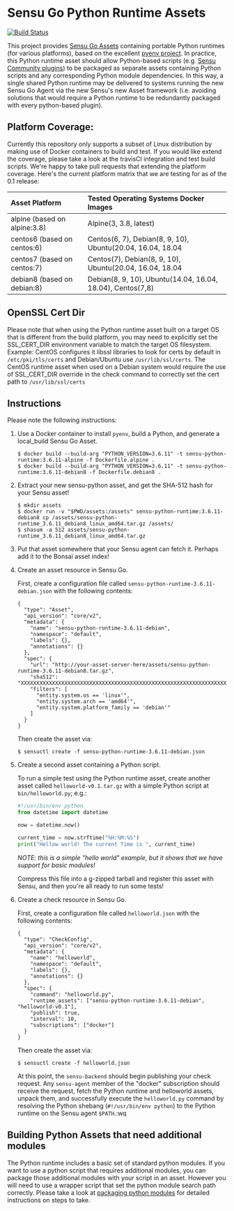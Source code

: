 # Sensu Go Python Runtime Assets
[![Build Status](https://travis-ci.org/jspaleta/sensu-python-runtime.svg?branch=master)](https://travis-ci.org/jspaleta/sensu-python-runtime)

This project provides [Sensu Go Assets][sensu-assets] containing portable Python
runtimes (for various platforms), based on the excellent [pyenv project][pyenv]. In practice, this Python runtime asset should allow
Python-based scripts (e.g. [Sensu Community plugins][sensu-plugins]) to be
packaged as separate assets containing Python scripts and any corresponding Python module
dependencies. In this way, a single shared Python runtime may be delivered to
systems running the new Sensu Go Agent via the new Sensu's new Asset framework
(i.e. avoiding solutions that would require a Python runtime to be redundantly
packaged with every python-based plugin).


[sensu-assets]: https://docs.sensu.io/sensu-go/latest/reference/assets/
[pyenv]: https://github.com/pyenv/pyenv
[sensu-plugins]: https://github.com/sensu-plugins/

## Platform Coverage:
 Currently this repository only supports a subset of Linux distribution by making use of Docker containers to build and test.
 If you would like extend the coverage, please take a look at the travisCI integration and test build scripts. We're happy to take pull requests that extending the platform coverage. Here's the current platform matrix that we are testing for as of the 0.1 release:

| Asset Platform | Tested Operating Systems Docker Images |
|:---------------|:-------------------------|
|  alpine  (based on alpine:3.8)   | Alpine(3, 3.8, latest)                                      |
|  centos6 (based on centos:6)     | Centos(6, 7), Debian(8, 9, 10), Ubuntu(20.04, 16.04, 18.04  |
|  centos7  (based on centos:7)     | Centos(7), Debian(8, 9, 10), Ubuntu(20.04, 16.04, 18.04     |
|  debian8  (based on debian:8)     | Debian(8, 9, 10), Ubuntu(14.04, 16.04, 18.04), Centos(7,8)    |

## OpenSSL Cert Dir
Please note that when using the Python runtime asset built on a target OS that is different from the build platform, you may need to explicitly set the SSL_CERT_DIR environment variable to match the target OS filesystem.  Example: CentOS configures it libssl libraries to look for certs by default in `/etc/pki/tls/certs` and Debian/Ubuntu use `/usr/lib/ssl/certs`. The CentOS runtime asset when used on a Debian system would require the use of SSL_CERT_DIR override in the check command to correctly set the cert path to `/usr/lib/ssl/certs`


## Instructions

Please note the following instructions:

1. Use a Docker container to install `pyenv`, build a Python, and generate
   a local_build Sensu Go Asset.

   ```
   $ docker build --build-arg "PYTHON_VERSION=3.6.11" -t sensu-python-runtime:3.6.11-alpine -f Dockerfile.alpine .
   $ docker build --build-arg "PYTHON_VERSION=3.6.11" -t sensu-python-runtime:3.6.11-debian8 -f Dockerfile.debian8 .
   ```

2. Extract your new sensu-python asset, and get the SHA-512 hash for your
   Sensu asset!

   ```
   $ mkdir assets
   $ docker run -v "$PWD/assets:/assets" sensu-python-runtime:3.6.11-debian8 cp /assets/sensu-python-runtime_3.6.11_debian8_linux_amd64.tar.gz /assets/
   $ shasum -a 512 assets/sensu-python-runtime_3.6.11_debian8_linux_amd64.tar.gz
   ```

3. Put that asset somewhere that your Sensu agent can fetch it. Perhaps add it to the Bonsai asset index!



3. Create an asset resource in Sensu Go.

   First, create a configuration file called `sensu-python-runtime-3.6.11-debian.json` with
   the following contents:

   ```
   {
     "type": "Asset",
     "api_version": "core/v2",
     "metadata": {
       "name": "sensu-python-runtime-3.6.11-debian",
       "namespace": "default",
       "labels": {},
       "annotations": {}
     },
     "spec": {
       "url": "http://your-asset-server-here/assets/sensu-python-runtime-3.6.11-debian8.tar.gz",
       "sha512": "XXXXXXXXXXXXXXXXXXXXXXXXXXXXXXXXXXXXXXXXXXXXXXXXXXXXXXXXXXXXXXXXXXXXXXXXXXXXXXXXXXXXXXXXXXXXXXXXXXXX",
       "filters": [
         "entity.system.os == 'linux'",
         "entity.system.arch == 'amd64'",
         "entity.system.platform_family == 'debian'"
       ]
     }
   }
   ```

   Then create the asset via:

   ```
   $ sensuctl create -f sensu-python-runtime-3.6.11-debian.json
   ```

4. Create a second asset containing a Python script.

   To run a simple test using the Python runtime asset, create another asset
   called `helloworld-v0.1.tar.gz` with a simple Python script at
   `bin/helloworld.py`; e.g.:

   ```python
   #!/usr/bin/env python
   from datetime import datetime

   now = datetime.now()

   current_time = now.strftime("%H:%M:%S")
   print("Hellow world! The current Time is ", current_time)

   ```

   _NOTE: this is a simple "hello world" example, but it shows that we have
   support for basic modules!_

   Compress this file into a g-zipped tarball and register this asset with
   Sensu, and then you're all ready to run some tests!

5. Create a check resource in Sensu Go.

   First, create a configuration file called `helloworld.json` with
   the following contents:

   ```
   {
     "type": "CheckConfig",
     "api_version": "core/v2",
     "metadata": {
       "name": "helloworld",
       "namespace": "default",
       "labels": {},
       "annotations": {}
     },
     "spec": {
       "command": "helloworld.py",
       "runtime_assets": ["sensu-python-runtime-3.6.11-debian", "helloworld-v0.1"],
       "publish": true,
       "interval": 10,
       "subscriptions": ["docker"]
     }
   }
   ```

   Then create the asset via:

   ```
   $ sensuctl create -f helloworld.json
   ```

   At this point, the `sensu-backend` should begin publishing your check
   request. Any `sensu-agent` member of the "docker" subscription should
   receive the request, fetch the Python runtime and helloworld assets,
   unpack them, and successfully execute the `helloworld.py` command by
   resolving the Python shebang (`#!/usr/bin/env python`) to the Python runtime
   on the Sensu agent `$PATH`.:wq

## Building Python Assets that need additional modules
The Python runtime includes a basic set of standard python modules. If you want to use a python script that requires additional modules, you can package those additional modules with your script in an asset. However you will need to use a wrapper script that set the python module search path correctly.  Please take a look at [packaging python modules](docs/building_assets.md) for detailed instructions on steps to take.
   
